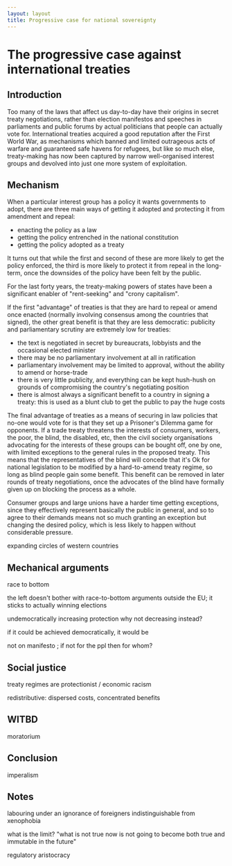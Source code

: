```yaml
---
layout: layout
title: Progressive case for national sovereignty
---
```


The progressive case against international treaties
===================================================


Introduction
------------

Too many of the laws that affect us day-to-day have their origins in
secret treaty negotiations, rather than election manifestos and
speeches in parliaments and public forums by actual politicians that
people can actually vote for. International treaties acquired a good
reputation after the First World War, as mechanisms which banned
and limited outrageous acts of warfare and guaranteed safe havens for
refugees, but like so much else, treaty-making has now been captured by
narrow well-organised interest groups and devolved into just one more
system of exploitation.




Mechanism
---------

When a particular interest group has a policy it wants governments to adopt,
there are three main ways of getting it adopted and protecting it from
amendment and repeal:

* enacting the policy as a law
* getting the policy entrenched in the national constitution
* getting the policy adopted as a treaty

It turns out that while the first and second of these are more likely to
get the policy enforced, the third is more likely to protect it from
repeal in the long-term, once the downsides of the policy have been felt
by the public.

For the last forty years, the treaty-making powers of states have been
a significant enabler of "rent-seeking" and "crony capitalism".

If the first "advantage" of treaties is that they are hard to repeal or
amend once enacted (normally involving consensus among the countries
that signed), the other great benefit is that they are less democratic:
publicity and parliamentary scrutiny are extremely low for treaties: 

* the text is negotiated in secret by bureaucrats, lobbyists and the occasional elected minister
* there may be no parliamentary involvement at all in ratification
* parliamentary involvement may be limited to approval, without the ability to amend or horse-trade
* there is very little publicity, and everything can be kept hush-hush on grounds of compromising the country's negotiating position
* there is almost always a significant benefit to a country in signing a treaty: this is used as a blunt club to get the public to pay the huge costs

The final advantage of treaties as a means of securing in law policies that
no-one would vote for is that they set up a Prisoner's Dilemma game for
opponents. If a trade treaty threatens the interests of consumers, workers,
the poor, the blind, the disabled, etc, then the civil society organisations
advocating for the interests of these groups can be bought off, one by one,
with limited exceptions to the general rules in the proposed treaty. This
means that the representatives of the blind will concede that it's Ok for
national legislation to be modified by a hard-to-amend treaty regime, so long
as blind people gain some benefit. This benefit can be removed in later rounds
of treaty negotiations, once the advocates of the blind have formally
given up on blocking the process as a whole.

Consumer groups and large unions have a harder time getting exceptions, since
they effectively represent basically the public in general, and so to agree
to their demands means not so much granting an exception but changing the
desired policy, which is less likely to happen without considerable pressure.

expanding circles of western countries

Mechanical arguments
--------------------

race to bottom

the left doesn't bother with race-to-bottom arguments outside the EU; it
sticks to actually winning elections


undemocratically increasing protection why not decreasing instead?


if it could be achieved democratically, it would be

not on manifesto ; if not for the ppl then for whom?

Social justice
--------------

treaty regimes are protectionist / economic racism

redistributive: dispersed costs, concentrated benefits

WITBD
-----

moratorium

Conclusion
----------

imperalism



Notes
-----

labouring under an ignorance of foreigners indistinguishable from xenophobia


what is the limit? "what is not true now is not going to become both true and immutable in the future"


regulatory aristocracy